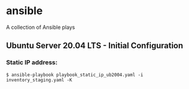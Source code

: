 # ansible
A collection of Ansible plays

## Ubuntu Server 20.04 LTS - Initial Configuration

### Static IP address:

`$ ansible-playbook playbook_static_ip_ub2004.yaml -i inventory_staging.yaml -K`

